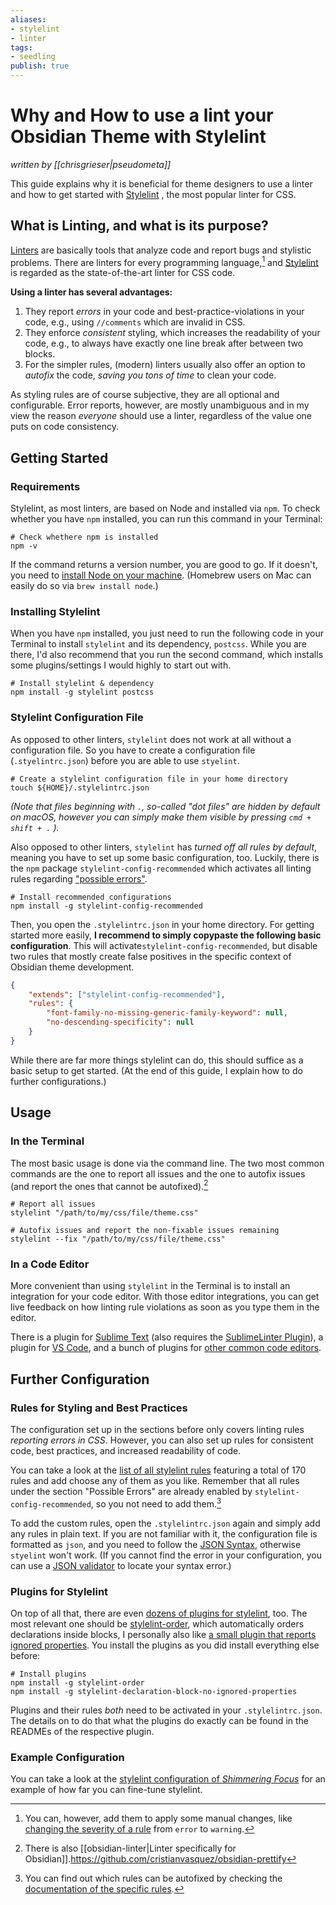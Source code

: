 ```yaml
---
aliases: 
- stylelint
- linter
tags:
- seedling
publish: true
---
```


# Why and How to use a lint your Obsidian Theme with Stylelint
*written by [[chrisgrieser|pseudometa]]*

This guide explains why it is beneficial for theme designers to use a linter and how to get started with [Stylelint](https://stylelint.io/) , the most popular linter for CSS.

## What is Linting, and what is its purpose?
[Linters](https://www.wikiwand.com/en/Lint_(software)) are basically tools that analyze code and report bugs and stylistic problems. There are linters for every programming language,[^1] and [Stylelint](https://stylelint.io/) is regarded as the state-of-the-art linter for CSS code.

__Using a linter has several advantages:__
1. They report *errors* in your code and best-practice-violations in your code, e.g., using `//comments` which are invalid in CSS.
2. They enforce *consistent* styling, which increases the readability of your code, e.g., to always have exactly one line break after between two blocks.
3. For the simpler rules, (modern) linters usually also offer an option to *autofix* the code, *saving you tons of time* to clean your code.

As styling rules are of course subjective, they are all optional and configurable. Error reports, however, are mostly unambiguous and in my view the reason *everyone* should use a linter, regardless of the value one puts on code consistency.

## Getting Started

### Requirements
Stylelint, as most linters, are based on Node and installed via `npm`. To check whether you have `npm` installed, you can run this command in your Terminal:

```shell
# Check whethere npm is installed
npm -v
```

If the command returns a version number, you are good to go. If it doesn't, you need to [install Node on your machine](https://docs.npmjs.com/downloading-and-installing-node-js-and-npm). (Homebrew users on Mac can easily do so via `brew install node`.)

### Installing Stylelint
When you have `npm` installed, you just need to run the following code in your Terminal to install `stylelint` and its dependency, `postcss`. While you are there, I'd also recommend that you run the second command, which installs some plugins/settings I would highly to start out with.

```shell
# Install stylelint & dependency
npm install -g stylelint postcss
```

### Stylelint Configuration File
As opposed to other linters, `stylelint` does not work at all without a configuration file. So you have to create a configuration file (`.styelintrc.json`) before you are able to use `styelint`.

```shell
# Create a stylelint configuration file in your home directory
touch ${HOME}/.stylelintrc.json
```

*(Note that files beginning with `.`, so-called "dot files" are hidden by default on macOS, however you can simply make them visible by pressing `cmd + shift + .` ).*

Also opposed to other linters, `stylelint` has *turned off all rules by default*, meaning you have to set up some basic configuration, too. Luckily, there is the `npm` package `stylelint-config-recommended` which activates all linting rules regarding ["possible errors"](https://stylelint.io/user-guide/rules/list/#possible-errors).

```shell
# Install recommended configurations
npm install -g stylelint-config-recommended
```

Then, you open the `.stylelintrc.json` in your home directory. For getting started more easily, __I recommend to simply copypaste the following basic configuration__. This will activate`stylelint-config-recommended`, but disable two rules that mostly create false positives in the specific context of Obsidian theme development.

```json
{
	"extends": ["stylelint-config-recommended"],
	"rules": {
		"font-family-no-missing-generic-family-keyword": null,
		"no-descending-specificity": null
	}
}
```

While there are far more things stylelint can do, this should suffice as a basic setup to get started. (At the end of this guide, I explain how to do further configurations.)

## Usage

### In the Terminal
The most basic usage is done via the command line. The two most common commands are the one to report all issues and the one to autofix issues (and report the ones that cannot be autofixed).[^2]

```shell
# Report all issues
stylelint "/path/to/my/css/file/theme.css"

# Autofix issues and report the non-fixable issues remaining
stylelint --fix "/path/to/my/css/file/theme.css"
```

### In a Code Editor
More convenient than using `stylelint` in the Terminal is to install an integration for your code editor. With those editor integrations, you can get live feedback on how linting rule violations as soon as you type them in the editor.

There is a plugin for [Sublime Text](https://packagecontrol.io/packages/SublimeLinter-stylelint) (also requires the [SublimeLinter Plugin](https://packagecontrol.io/packages/SublimeLinter)), a plugin for [VS Code](https://marketplace.visualstudio.com/items), and a bunch of plugins for [other common code editors](https://stylelint.io/user-guide/integrations/editor/).

## Further Configuration

### Rules for Styling and Best Practices
The configuration set up in the sections before only covers linting rules *reporting errors in CSS*. However, you can also set up rules for consistent code, best practices, and increased readability of code.

You can take a look at the [list of all stylelint rules](https://stylelint.io/user-guide/rules/list/) featuring a total of 170 rules and add choose any of them as you like. Remember that all rules under the section "Possible Errors" are already enabled by `stylelint-config-recommended`, so you not need to add them.[^3]

To add the custom rules, open the `.stylelintrc.json` again and simply add any rules in plain text. If you are not familiar with it, the configuration file is formatted as `json`, and you need to follow the [JSON Syntax](https://www.w3schools.com/js/js_json_syntax.asp), otherwise `styelint` won't work. (If you cannot find the error in your configuration, you can use a [JSON validator](https://jsonformatter.curiousconcept.com/) to locate your syntax error.)

### Plugins for Stylelint
On top of all that, there are even [dozens of plugins for stylelint](https://github.com/hudochenkov/stylelint-order), too. The most relevant one should be [stylelint-order](https://github.com/hudochenkov/stylelint-order), which automatically orders declarations inside blocks, I personally also like [a small plugin that reports ignored properties](https://www.npmjs.com/package/stylelint-declaration-block-no-ignored-properties). You install the plugins as you did install everything else before:

```shell
# Install plugins
npm install -g stylelint-order 
npm install -g stylelint-declaration-block-no-ignored-properties
```

Plugins and their rules *both* need to be activated in your `.stylelintrc.json`. The details on to do that what the plugins do exactly can be found in the READMEs of the respective plugin.

### Example Configuration
You can take a look at the [stylelint configuration of *Shimmering Focus*](https://github.com/chrisgrieser/shimmering-focus/blob/main/.stylelintrc.json) for an example of how far you can fine-tune stylelint.

[^1]: You can, however, add them to apply some manual changes, like [changing the severity of a rule](https://stylelint.io/user-guide/configure#severity) from `error` to `warning`.
[^2]: There is also [[obsidian-linter|Linter specifically for Obsidian]].<https://github.com/cristianvasquez/obsidian-prettify>
[^3]: You can find out which rules can be autofixed by checking the [documentation of the specific rules](https://stylelint.io/user-guide/rules/list/#possible-errors).
